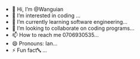 - 👋 Hi, I’m @Wanguian
- 👀 I’m interested in coding ...
- 🌱 I’m currently learning software engineering...
- 💞️ I’m looking to collaborate on coding programs...
- 📫 How to reach me 0706930535...
- 😄 Pronouns: Ian...
- ⚡ Fun fact🔤 ...

<!---
Wanguian/Wanguian is a ✨ special ✨ repository because its `README.md` (this file) appears on your GitHub profile.
You can click the Preview link to take a look at your changes.
--->
